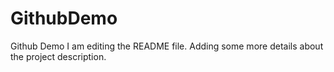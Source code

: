 # GithubDemo
Github Demo
I am editing the README file. Adding some more details about the project description.
